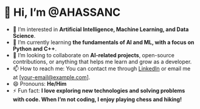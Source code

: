 # 👋 Hi, I’m @AHASSANC

- 👀 I’m interested in **Artificial Intelligence, Machine Learning, and Data Science**.  
- 🌱 I’m currently learning **the fundamentals of AI and ML, with a focus on Python and C++**.  
- 💞️ I’m looking to collaborate on **AI-related projects**, open-source contributions, or anything that helps me learn and grow as a developer.  
- 📫 How to reach me: You can contact me through [LinkedIn](your-linkedin-profile-link) or email me at [your-email@example.com].  
- 😄 Pronouns: **He/Him**  
- ⚡ Fun fact: **I love exploring new technologies and solving problems with code. When I’m not coding, I enjoy playing chess and hiking!**  

<!---
AHASSANC/AHASSANC is a ✨ special ✨ repository because its `README.md` (this file) appears on your GitHub profile.
You can click the Preview link to take a look at your changes.
--->
